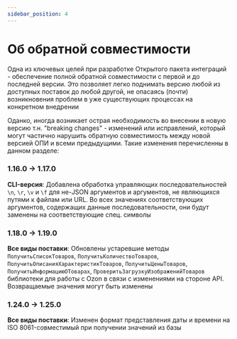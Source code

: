 ```yaml
---
sidebar_position: 4
---
```


# Об обратной совместимости

Одна из ключевых целей при разработке Открытого пакета интеграций - обеспечение полной обратной совместимости с первой и до последней версии. Это позволяет легко поднимать версию любой из доступных поставок до любой другой, не опасаясь (почти) возникновения проблем в уже существующих процессах на конкретном внедрении

Оданко, иногда возникает острая необходимость во внесении в новую версию т.н. "breaking changes" - изменений или исправлений, который могут частично нарушить обратную совместимость между новой версией ОПИ и всеми предыдущими. Такие изменения перечисленны в данном разделе:

### 1.16.0 -> 1.17.0

**CLI-версия**: Добавлена обработка управляющих последовательностей `\n`, `\r`, `\v` и `\f` для не-JSON аргументов и аргументов, не являющихся путями к файлам или URL. Во всех значениях соответствующих аргументов, содержащих данные последовательности, они будут заменены на соответствующие спец. символы

### 1.18.0 -> 1.19.0

**Все виды поставки**: Обновлены устаревшие методы `ПолучитьСписокТоваров`, `ПолучитьКоличествоТоваров`, `ПолучитьОписанияХарактеристикТоваров`, `ПолучитьЦеныТоваров`, `ПолучитьИнформациюОТоварах`, `ПроверитьЗагрузкуИзображенийТоваров` библиотеки для работы с Ozon в связи с изменениями на стороне API. Возвращаемые значения могут быть изменены

### 1.24.0 -> 1.25.0

**Все виды поставки**: Изменен формат представления даты и времени на ISO 8061-совместимый при получении значений из базы